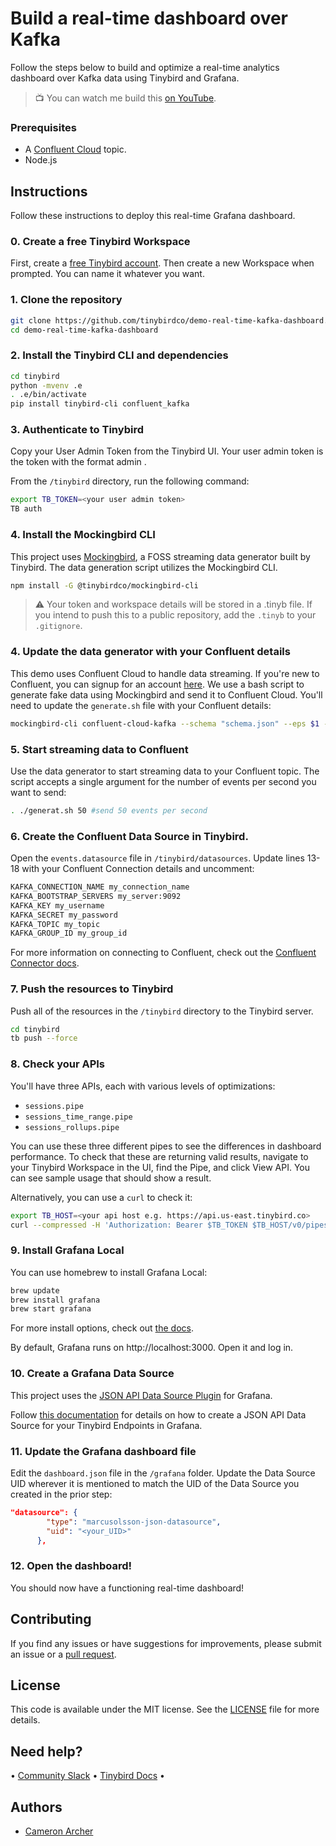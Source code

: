 # Build a real-time dashboard over Kafka

Follow the steps below to build and optimize a real-time analytics dashboard over Kafka data using Tinybird and Grafana.

> :tv: You can watch me build this [on YouTube](https://www.youtube.com/watch?v=WXABIUMYzM0).

### Prerequisites

- A [Confluent Cloud](https://confluent.io) topic.
- Node.js

## Instructions

Follow these instructions to deploy this real-time Grafana dashboard.

### 0. Create a free Tinybird Workspace

First, create a [free Tinybird account](https://www.tinybird.co/signup). Then create a new Workspace when prompted. You can name it whatever you want.

### 1. Clone the repository

```sh
git clone https://github.com/tinybirdco/demo-real-time-kafka-dashboard.git
cd demo-real-time-kafka-dashboard
```

### 2. Install the Tinybird CLI and dependencies

```sh
cd tinybird
python -mvenv .e
. .e/bin/activate
pip install tinybird-cli confluent_kafka
```

### 3. Authenticate to Tinybird

Copy your User Admin Token from the Tinybird UI. Your user admin token is the token with the format admin <your email address>.

From the `/tinybird` directory, run the following command:

```sh
export TB_TOKEN=<your user admin token>
TB auth
```

### 4. Install the Mockingbird CLI

This project uses [Mockingbird](https://mockingbird.tinybird.co), a FOSS streaming data generator built by Tinybird. The data generation script utilizes the Mockingbird CLI.

```sh
npm install -G @tinybirdco/mockingbird-cli
```

> :warning: Your token and workspace details will be stored in a .tinyb file. If you intend to push this to a public repository, add the `.tinyb` to your `.gitignore`.

### 4. Update the data generator with your Confluent details

This demo uses Confluent Cloud to handle data streaming. If you're new to Confluent, you can signup for an account [here](https://www.confluent.io/get-started). We use a bash script to generate fake data using Mockingbird and send it to Confluent Cloud. You'll need to update the `generate.sh` file with your Confluent details:

```sh
mockingbird-cli confluent-cloud-kafka --schema "schema.json" --eps $1 --restEndpoint <your rest endpoint> --clusterId <your cluster id> --topic <your topic name> --apiKey <your api key> --apiSecret <your api secret>
```

### 5. Start streaming data to Confluent

Use the data generator to start streaming data to your Confluent topic. The script accepts a single argument for the number of events per second you want to send:

```sh
. ./generat.sh 50 #send 50 events per second
```

### 6. Create the Confluent Data Source in Tinybird.

Open the `events.datasource` file in `/tinybird/datasources`. Update lines 13-18 with your Confluent Connection details and uncomment:

```sh
KAFKA_CONNECTION_NAME my_connection_name
KAFKA_BOOTSTRAP_SERVERS my_server:9092
KAFKA_KEY my_username
KAFKA_SECRET my_password
KAFKA_TOPIC my_topic
KAFKA_GROUP_ID my_group_id
```

For more information on connecting to Confluent, check out the [Confluent Connector docs](https://www.tinybird.co/docs/ingest/confluent.html).

### 7. Push the resources to Tinybird

Push all of the resources in the `/tinybird` directory to the Tinybird server.

```sh
cd tinybird
tb push --force
```

### 8. Check your APIs

You'll have three APIs, each with various levels of optimizations:

- `sessions.pipe`
- `sessions_time_range.pipe`
- `sessions_rollups.pipe`

You can use these three different pipes to see the differences in dashboard performance. To check that these are returning valid results, navigate to your Tinybird Workspace in the UI, find the Pipe, and click View API. You can see sample usage that should show a result.

Alternatively, you can use a `curl` to check it:

```sh
export TB_HOST=<your api host e.g. https://api.us-east.tinybird.co>
curl --compressed -H 'Authorization: Bearer $TB_TOKEN $TB_HOST/v0/pipes/sessions.json
```

### 9. Install Grafana Local

You can use homebrew to install Grafana Local:

```sh
brew update
brew install grafana
brew start grafana
```

For more install options, check out [the docs](https://grafana.com/docs/grafana/latest/setup-grafana/installation/).

By default, Grafana runs on http://localhost:3000. Open it and log in.

### 10. Create a Grafana Data Source

This project uses the [JSON API Data Source Plugin](https://grafana.com/grafana/plugins/marcusolsson-json-datasource/) for Grafana.

Follow [this documentation](https://www.tinybird.co/docs/guides/consume-api-endpoints-in-grafana.html) for details on how to create a JSON API Data Source for your Tinybird Endpoints in Grafana.

### 11. Update the Grafana dashboard file

Edit the `dashboard.json` file in the `/grafana` folder. Update the Data Source UID wherever it is mentioned to match the UID of the Data Source you created in the prior step:

```json
"datasource": {
        "type": "marcusolsson-json-datasource",
        "uid": "<your_UID>"
      },
```

### 12. Open the dashboard!

You should now have a functioning real-time dashboard!

## Contributing

If you find any issues or have suggestions for improvements, please submit an issue or a [pull request](https://github.com/tinybirdco/demo-real-time-kafka-dashboard/pulls?q=is%3Apr+is%3Aopen+sort%3Aupdated-desc).

## License

This code is available under the MIT license. See the [LICENSE](https://github.com/tinybirdco/demo-real-time-kafka-dashboard/blob/main/LICENSE.txt) file for more details.

## Need help?

&bull; [Community Slack](https://www.tinybird.co/community) &bull; [Tinybird Docs](https://www.tinybird.co/docs) &bull;

## Authors

- [Cameron Archer](https://github.com/tb-peregrine)
